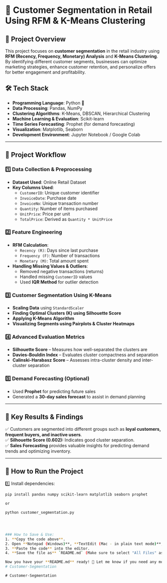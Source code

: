 # 📌 Customer Segmentation in Retail Using RFM & K-Means Clustering

## **📖 Project Overview**
This project focuses on **customer segmentation** in the retail industry using **RFM (Recency, Frequency, Monetary) Analysis** and **K-Means Clustering**. By identifying different customer segments, businesses can optimize marketing strategies, enhance customer retention, and personalize offers for better engagement and profitability.

## **🛠️ Tech Stack**
- **Programming Language**: Python 🐍
- **Data Processing**: Pandas, NumPy
- **Clustering Algorithms**: K-Means, DBSCAN, Hierarchical Clustering
- **Machine Learning & Evaluation**: Scikit-learn
- **Time Series Forecasting**: Prophet (for demand forecasting)
- **Visualization**: Matplotlib, Seaborn
- **Development Environment**: Jupyter Notebook / Google Colab

---

## **📌 Project Workflow**
### **1️⃣ Data Collection & Preprocessing**
- **Dataset Used**: Online Retail Dataset
- **Key Columns Used**:
  - `CustomerID`: Unique customer identifier
  - `InvoiceDate`: Purchase date
  - `InvoiceNo`: Unique transaction number
  - `Quantity`: Number of items purchased
  - `UnitPrice`: Price per unit
  - `TotalPrice`: Derived as `Quantity * UnitPrice`

### **2️⃣ Feature Engineering**
- **RFM Calculation**:
  - `Recency (R)`: Days since last purchase
  - `Frequency (F)`: Number of transactions
  - `Monetary (M)`: Total amount spent
- **Handling Missing Values & Outliers**:
  - Removed negative transactions (returns)
  - Handled missing `CustomerID` values
  - Used **IQR Method** for outlier detection

### **3️⃣ Customer Segmentation Using K-Means**
- **Scaling Data** using `StandardScaler`
- **Finding Optimal Clusters (K) using Silhouette Score**
- **Applying K-Means Algorithm**
- **Visualizing Segments using Pairplots & Cluster Heatmaps**

### **4️⃣ Advanced Evaluation Metrics**
- **Silhouette Score** – Measures how well-separated the clusters are
- **Davies-Bouldin Index** – Evaluates cluster compactness and separation
- **Calinski-Harabasz Score** – Assesses intra-cluster density and inter-cluster separation

### **5️⃣ Demand Forecasting (Optional)**
- Used **Prophet** for predicting future sales
- Generated a **30-day sales forecast** to assist in demand planning

---

## **📌 Key Results & Findings**
✅ Customers are segmented into different groups such as **loyal customers, frequent buyers, and inactive users**.  
✅ **Silhouette Score (0.602):** Indicates good cluster separation.  
✅ **Sales Forecasting** provides valuable insights for predicting demand trends and optimizing inventory.  

---

## **📌 How to Run the Project**
1️⃣ Install dependencies:
```bash
pip install pandas numpy scikit-learn matplotlib seaborn prophet

or

python customer_segmentation.py




### How to Save & Use:
1. **Copy the code above**.  
2. Open **Notepad (Windows)**, **TextEdit (Mac - in plain text mode)**, or any **code editor (VS Code, PyCharm, etc.)**.  
3. **Paste the code** into the editor.  
4. **Save the file as** `README.md` (Make sure to select "All Files" as the file type).  

Now you have your **README.md** ready! 🎉 Let me know if you need any modifications! 🚀
#   C u s t o m e r - S e g m e n t a t i o n  
 #   C u s t o m e r - S e g m e n t a t i o n  
 
